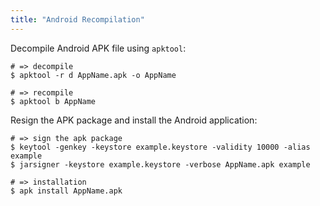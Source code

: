 ```yaml
---
title: "Android Recompilation"
---
```


Decompile Android APK file using `apktool`:

```
# => decompile
$ apktool -r d AppName.apk -o AppName

# => recompile
$ apktool b AppName
```

Resign the APK package and install the Android application:

```
# => sign the apk package
$ keytool -genkey -keystore example.keystore -validity 10000 -alias example
$ jarsigner -keystore example.keystore -verbose AppName.apk example

# => installation
$ apk install AppName.apk
```

